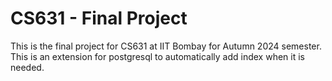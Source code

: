 # CS631 - Final Project

This is the final project for CS631 at IIT Bombay for Autumn 2024 semester. 
This is an extension for postgresql to automatically add index when it is needed.
